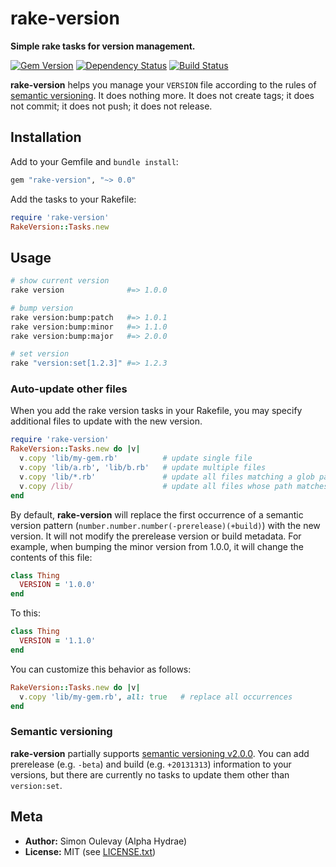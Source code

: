 # rake-version

**Simple rake tasks for version management.**

[![Gem Version](https://badge.fury.io/rb/rake-version.png)](http://badge.fury.io/rb/rake-version)
[![Dependency Status](https://gemnasium.com/AlphaHydrae/rake-version.png)](https://gemnasium.com/AlphaHydrae/rake-version)
[![Build Status](https://secure.travis-ci.org/AlphaHydrae/rake-version.png?branch=master)](http://travis-ci.org/AlphaHydrae/rake-version)

**rake-version** helps you manage your `VERSION` file according to the rules of [semantic versioning](http://semver.org).
It does nothing more.
It does not create tags; it does not commit; it does not push; it does not release.

## Installation

Add to your Gemfile and `bundle install`:

```rb
gem "rake-version", "~> 0.0"
```

Add the tasks to your Rakefile:

```rb
require 'rake-version'
RakeVersion::Tasks.new
```

## Usage

```bash
# show current version
rake version              #=> 1.0.0

# bump version
rake version:bump:patch   #=> 1.0.1
rake version:bump:minor   #=> 1.1.0
rake version:bump:major   #=> 2.0.0

# set version
rake "version:set[1.2.3]" #=> 1.2.3
```

### Auto-update other files

When you add the rake version tasks in your Rakefile, you may specify additional files to update with the new version.

```rb
require 'rake-version'
RakeVersion::Tasks.new do |v|
  v.copy 'lib/my-gem.rb'          # update single file
  v.copy 'lib/a.rb', 'lib/b.rb'   # update multiple files
  v.copy 'lib/*.rb'               # update all files matching a glob pattern
  v.copy /lib/                    # update all files whose path matches a regexp
end
```

By default, **rake-version** will replace the first occurrence of a semantic version pattern (`number.number.number(-prerelease)(+build)`) with the new version.
It will not modify the prerelease version or build metadata.
For example, when bumping the minor version from 1.0.0, it will change the contents of this file:

```rb
class Thing
  VERSION = '1.0.0'
end
```

To this:

```rb
class Thing
  VERSION = '1.1.0'
end
```

You can customize this behavior as follows:

```rb
RakeVersion::Tasks.new do |v|
  v.copy 'lib/my-gem.rb', all: true   # replace all occurrences
end
```

### Semantic versioning

**rake-version** partially supports [semantic versioning v2.0.0](http://semver.org/spec/v2.0.0.html).
You can add prerelease (e.g. `-beta`) and build (e.g. `+20131313`) information to your versions,
but there are currently no tasks to update them other than `version:set`.

## Meta

* **Author:** Simon Oulevay (Alpha Hydrae)
* **License:** MIT (see [LICENSE.txt](https://raw.github.com/AlphaHydrae/rake-version/master/LICENSE.txt))
